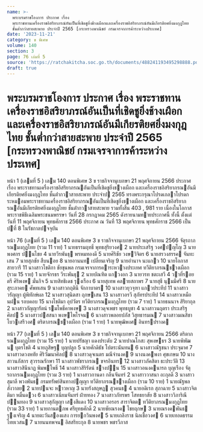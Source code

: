 ```yaml
---
name: >-
  พระบรมราชโองการ ประกาศ เรื่อง
  พระราชทานเครื่องราชอิสริยาภรณ์อันเป็นที่เชิดชูยิ่งช้างเผือกและเครื่องราชอิสริยาภรณ์อันมีเกียรติยศยิ่งมงกุฎไทย
  ชั้นต่ำกว่าสายสะพาย ประจำปี 2565 [กระทรวงพาณิชย์ กรมเจรจาการค้าระหว่างประเทศ]
date: '2023-11-21'
category: ข พิเศษ
volume: 140
section: 3
page: 76 เล่มที่ 5
source: 'https://ratchakitcha.soc.go.th/documents/488241193495298888.pdf'
draft: true
---
```


# พระบรมราชโองการ ประกาศ เรื่อง พระราชทานเครื่องราชอิสริยาภรณ์อันเป็นที่เชิดชูยิ่งช้างเผือกและเครื่องราชอิสริยาภรณ์อันมีเกียรติยศยิ่งมงกุฎไทย ชั้นต่ำกว่าสายสะพาย ประจำปี 2565 [กระทรวงพาณิชย์ กรมเจรจาการค้าระหว่างประเทศ]

หน้า 1 (เลมที่ 5 ) เลม 140 ตอนพิเศษ 3 ข ราชกิจจานุเบกษา 21 พฤศจิกายน 2566 ประกาศ เรื่อง พระราชทานเครื่องราชอิสริยาภรณอันเป็นที่เชิดชูยิ่งชางเผือก และเครื่องราชอิสริยาภรณอันมีเกียรติยศยิ่งมงกุฎไทย ชั้นต่ํากวาสายสะพาย ประจําป 2565 ทรงพระกรุณาโปรดเกลาโปรดกระหมอมพระราชทานเครื่องราชอิสริยาภรณอันเป็นที่เชิดชูยิ่งชางเผือก และเครื่องราชอิสริยาภรณอันมีเกียรติยศยิ่งมงกุฎไทย ชั้นต่ํากวาสายสะพาย รวมทั้งสิ้น 403 , 981 ราย เนื่องในโอกาสพระราชพิธีเฉลิมพระชนมพรรษา วันที่ 28 กรกฎาคม 2565 ดังรายนามทายประกาศนี้ ทั้งนี้ ตั้งแต่วันที่ 11 พฤศจิกายน พุทธศักราช 2566 ประกาศ ณ วันที่ 13 พฤศจิกายน พุทธศักราช 2566 เป็นปที่ 8 ในรัชกาลปจจุบัน

หน้า 76 (เลมที่ 5 ) เลม 140 ตอนพิเศษ 3 ข ราชกิจจานุเบกษา 21 พฤศจิกายน 2566 จัตุรถาภรณมงกุฎไทย (รวม 11 ราย) 1 นายธรรมฤทธิ์ พุทธสุริยวงศ 2 นายประเสริฐ วงศปญโญ 3 นายพงศกร ปนไชย 4 นายวีรพันธุ พรหมทองดี 5 นายศิริชัย วงษวิจิตร 6 นายสรวงสรรค จันทะเสน 7 นายสุภชัย สืบนอย 8 นายอานนท เปลี่ยนเจริญ 9 นายอํานาจ นะแกว 10 นายโอภาส สายวารี 11 นางสาวโชติกา ชัยขุนพล กรมเจรจาการคาระหวางประเทศ ทวีติยาภรณชางเผือก (รวม 15 ราย) 1 นายจักรธร วีระพันธุ 2 นายบัณฑิต แกวงอก 3 นายวรท ชตะเสวี 4 วาที่รอยตรี ศิริพงษ มั่นกิจ 5 นายสิทธิเดช รุงเรือง 6 นายสุเทพ คลายสถาพร 7 นายสุธี นุมมีศรี 8 นายสุระภาคย ศัพทเสน 9 นางสาวกฤตินี จักกาบาตร 10 นางสาวยุวจุฑา แกวประทีป 11 นางสาววรัญญา ผู้พิทักษ์ผล 12 นางสาวสุนิตสา ฤกษเสน 13 นางสาวอรวี สุภัทรประทีป 14 นางสาวเหมือนฝน รอบคอบ 15 นางโชติมา อุปวัตร ทวีติยาภรณมงกุฎไทย (รวม 7 ราย) 1 นายธนนาจ สิริยากุล 2 นางสาวกัญญารัตน์ รมโพธิ์คาพงษ 3 นางสาวดุจเพชร พุทธบูชา 4 นางสาวนฤตรา ประเสริฐศิลป 5 นางสาวปสสนา พงษไพโรจน 6 นางสาวพลอยปภัส วิสุทธารมณ 7 นางสาวมณสิชา โบวเสรีวงศ ตริตาภรณชางเผือก (รวม 1 ราย) 1 นายพุฒิพงศ อินทรปรางค

หน้า 77 (เลมที่ 5 ) เลม 140 ตอนพิเศษ 3 ข ราชกิจจานุเบกษา 21 พฤศจิกายน 2566 ตริตาภรณมงกุฎไทย (รวม 15 ราย) 1 นายปรัชญา แดงประดับ 2 นายปาณโกสะ สุพงษธร 3 นายพิพัฒน บุตรโชติ 4 นายภูสิษฐ บุญปลูก 5 นายศักดิธัช โปตระนันทน 6 นางสาวณัฐชนา ประจุมาศ 7 นางสาวดวงหทัย ศิริวัฒนาศิลป 8 นางสาวดุจเนตร มณีจํานงค 9 นางนงคพงา ศุขเกษม 10 นางสาวนภัสกร สุวรรณรักษา 11 นางสาวพัชราภรณ ขจรอินทร 12 นางสาวภัคสิตา ธะประวัติ 13 นางสาวสินีนาฏ พิมพโพธิ์ 14 นางสาวสิริรัตน์ ชางปน 15 นางสาวอนงคนารถ บุญเรือง จัตุรถาภรณมงกุฎไทย (รวม 3 ราย) 1 นางสาวกานดา กลิ่นจันทร์ 2 นางสาววาสนา อะกุลดี 3 นางสาวสุมาลี พวงพันธ กรมทรัพย์สินทางปญญา ทวีติยาภรณชางเผือก (รวม 10 ราย) 1 นายณัฐพล สังวาลย 2 นายปนจะ หาวหาญ 3 นายรังสฤษฏ สุวคนธ 4 นายอดิเรก สุภาฉาย 5 นางสาวจิตติมา หมื่นดวง 6 นางสาวเนียมจันทร์ ฝ่ายทอง 7 นางสาวภัทรพร โสทธยาสัย 8 นางสาววิภาริณี ปนทอง 9 นางสาวสุกัญญา เสงสีแดง 10 นางสาวอรอร สาราจิตต ทวีติยาภรณมงกุฎไทย (รวม 33 ราย) 1 นายกานตภพ ศรียุทธศักดิ์ 2 นายชัยณรงค ไชยฤกษ 3 นายณรงคพันธ รุงเจริญ 4 นายตะวันสองแสง การยกวินพงศ 5 นายเถลิงราช นิลเชื้อวงศ 6 นายเทอดธรรม ไทยเวสน 7 นายนนทพจน อิสสริยะกุล 8 นายพชร พชรวีภาส
